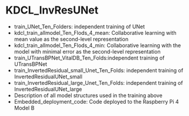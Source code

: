 # KDCL_InvResUNet

- train_UNet_Ten_Folders: independent training of UNet
- kdcl_train_allmodel_Ten_Flods_4_mean: Collaborative learning with mean value as the second-level representation 
- kdcl_train_allmodel_Ten_Flods_4_min: Collaborative learning with the model with minimal error as the second-level representation
- train_UTransBPNet_VitalDB_Ten_Folds:independent training of UTransBPNet
- train_InvertedResidual_small_Unet_Ten_Folds: independent training of InvertedResidualUNet_small 
- train_InvertedResidual_large_Unet_Ten_Folds: independent training of InvertedResidualUNet_large 
- Description of all model structures used in the training above 
- Embedded_deployment_code: Code deployed to the Raspberry Pi 4 Model B

